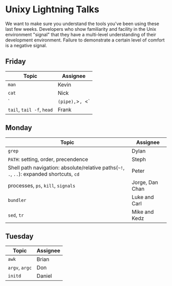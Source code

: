 # Unixy Lightning Talks

We want to make sure you understand the tools you've been using these last few
weeks.  Developers who show familiarity and facility in the Unix environment
"signal" that they have a multi-level understanding of their development
environment.  Failure to demonstrate a certain level of comfort is a negative
signal.

## Friday

Topic | Assignee
----- | --------
`man` | Kevin
`cat` | Nick
`|` (pipe), `>`, `<`|  Hailey, Clifton
`tail`, `tail -f`, `head` | Frank

## Monday

Topic | Assignee
----- | --------
`grep` |Dylan
`PATH`: setting, order, precendence |  Steph
Shell path navigation: absolute/relative paths(`~!`, `.`, `..`): expanded shortcuts, `cd` | Peter
processes, `ps`, `kill`, `signals` |  Jorge, Dan Chan
`bundler` | Luke and Carl
`sed`, `tr` | Mike and Kedz

## Tuesday

Topic | Assignee
----- | --------
`awk` | Brian
`argv`, `argc` | Don
`initd` | Daniel
